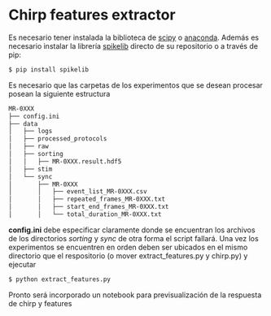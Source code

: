 # Chirp features extractor

Es necesario tener instalada la biblioteca de [scipy] o [anaconda]. Además es necesario instalar la librería [spikelib] directo de su repositorio o a través de pip:
```sh
$ pip install spikelib
```
Es necesario que las carpetas de los experimentos que se desean procesar posean la siguiente estructura
```sh
MR-0XXX
├── config.ini
├── data
│   ├── logs
│   ├── processed_protocols
│   ├── raw
│   ├── sorting
│   │   ├── MR-0XXX.result.hdf5
│   ├── stim
│   └── sync
│       ├── MR-0XXX
│       │   ├── event_list_MR-0XXX.csv
│       │   ├── repeated_frames_MR-0XXX.txt
│       │   ├── start_end_frames_MR-0XXX.txt
│       │   └── total_duration_MR-0XXX.txt
```
**config.ini** debe especificar claramente donde se encuentran los archivos de los directorios *sorting* y *sync* de otra forma el script fallará.
Una vez los experimentos se encuentren en orden deben ser ubicados en el mismo directorio que el respositorio (o mover extract_features.py y chirp.py) y ejecutar
```sh
$ python extract_features.py
```
Pronto será incorporado un notebook para previsualización de la respuesta de chirp y features

   [scipy]: <https://www.scipy.org/>
   [anaconda]: <https://www.anaconda.com/>
   [spikelib]: <https://github.com/creyesp/spikelib/>